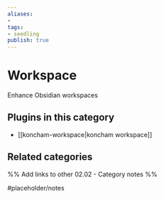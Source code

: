 ```yaml
---
aliases:
- 
tags: 
- seedling 
publish: true
---
```



# Workspace

Enhance Obsidian workspaces

## Plugins in this category

- [[koncham-workspace|koncham workspace]]

## Related categories

%% Add links to other 02.02 - Category notes %%

#placeholder/notes